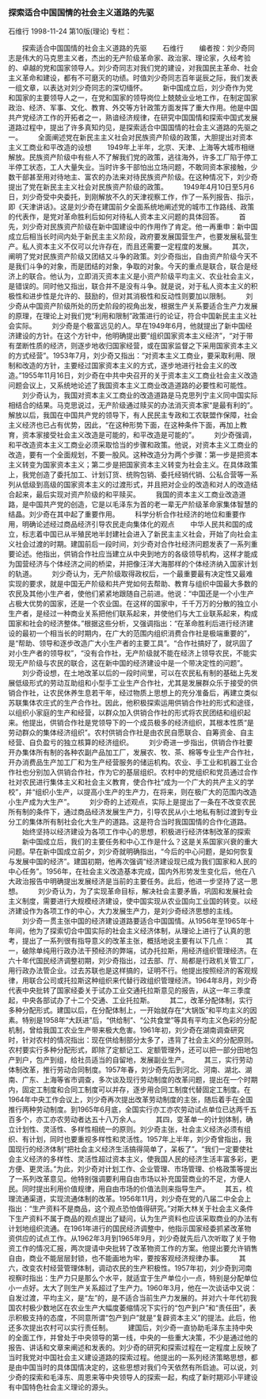 ### 探索适合中国国情的社会主义道路的先驱
石维行
1998-11-24
第10版(理论)
专栏：

　　探索适合中国国情的社会主义道路的先驱
　　石维行
　　编者按：刘少奇同志是伟大的马克思主义者，杰出的无产阶级革命家、政治家、理论家，久经考验的、卓越的党和国家领导人。刘少奇同志对我们党的建设，对我国民主革命、社会主义革命和建设，都有不可磨灭的功绩。时值刘少奇同志百年诞辰之际，我们发表一组文章，以表达对刘少奇同志的深切缅怀。
　　新中国成立后，刘少奇作为党和国家的主要领导人之一，在党和国家的领导岗位上兢兢业业地工作，在制定国家政治、经济、军事、文化、教育、外交等方针政策方面发挥了重大作用。他是中国共产党经济工作的开拓者之一，熟谙经济规律，在研究中国国情和探索中国式发展道路过程中，提出了许多真知灼见，是探索适合中国国情的社会主义道路的先驱之一。
　　全面阐述党在新民主主义社会对民族资产阶级的政策，大胆提出对资本主义工商业和平改造的设想
　　1949年上半年，北京、天津、上海等大城市相继解放。民族资产阶级中有些人不了解我们党的政策，逃往海外，许多工厂陷于停工半停工状态，工人大量失业。当时许多干部怕出立场问题，不敢同资本家接触，少数干部甚至用对待地主、富农的办法来对待民族资产阶级。在这种情况下，刘少奇提出了党在新民主主义社会对民族资产阶级的政策。
　　1949年4月10日至5月6日，刘少奇受中央委托，到刚解放不久的天津视察工作，作了一系列报告、指示，即《天津讲话》。这是刘少奇在建国前夕全面系统地阐述党的城市工作路线、政策的代表作，是党对革命胜利后如何对待私人资本主义问题的具体回答。
　　首先，刘少奇对民族资产阶级在新中国建设中的作用作了肯定。他一再重申：新中国成立后相当长时间内处于新民主主义阶段，政府要发展国营生产，也要发展私营生产。私人资本主义不仅可以允许存在，而且还需要一定程度的发展。
　　其次，阐明了党对民族资产阶级又团结又斗争的政策。刘少奇指出，自由资产阶级今天不是我们斗争的对象，而是团结的对象，争取的对象。今天的重点是联合，联合是经济上的联合。他认为，立即消灭资本主义是小资产阶级平均主义、农业社会主义，是错误的。同时他又指出，联合并不是没有斗争。就是说，对于私人资本主义的积极性和进步性是允许的、鼓励的，但对其消极性和反动性则要加以限制。
　　刘少奇从中国资产阶级所处的历史阶段的视角出发，根据生产关系要适合生产力发展的原理，在理论上对我们党“利用和限制”政策进行的论证，符合中国新民主主义社会实际。
　　刘少奇是个极富远见的人。早在1949年6月，他就提出了新中国经济建设的方针。在这个方针中，他明确提出要“组织国家资本主义经济”，“对于带有垄断性质的经济，则逐步地收归国家经营，或在国家监督之下采用国家资本主义的方式经营”。1953年7月，刘少奇又指出：“对资本主义工商业，要采取利用、限制和改造的方针，主要经过国家资本主义的方式，逐步地进行社会主义的改造。”1955年11月16日，刘少奇在中共中央召开的关于资本主义工商业社会主义改造问题会议上，又系统地论述了我国资本主义工商业改造道路的必要性和可能性。
　　刘少奇认为，我国对资本主义工商业的改造道路是马克思列宁主义同中国实际相结合的结果。马克思说过，无产阶级通过赎买的办法消灭资本家“是最有利的”。解放以后，我国在中国共产党的领导下，有人民民主专政和工农联盟作保障，社会主义经济也已占有优势，因此，“在这种形势下面，在这种条件下面，再加上教育，资本家接受社会主义改造是可能的，和平改造是可能的”。
　　刘少奇强调，和平改造资本主义工商业必须采取恰当的步骤和政策。他说，对资本主义工商业的改造，要有一个全面规划，不要一股风。这种改造分为两个步骤：第一步是把资本主义转变为国家资本主义；第二步是把国家资本主义转变为社会主义。在具体政策上，我党创造了委托加工、计划订货、统购包销、委托经销代销、公私合营等一系列从低级到高级的国家资本主义的过渡形式，并且把对企业的改造和对人的改造结合起来，最后实现对资产阶级的和平赎买。
　　我国的资本主义工商业改造道路，是中国共产党的创造，它是以毛泽东为首的老一辈无产阶级革命家集体智慧的结晶。刘少奇在其中起了重要作用。
　　科学分析合作社经济的地位和重要作用，明确论述经过商品经济引导农民走向集体化的观点
　　中华人民共和国的成立，标志着中国已从半殖民地半封建社会进入了新民主主义社会，开始了向社会主义社会过渡的时期。建国前后一段时间，刘少奇对合作社经济问题发表了一系列重要论述。他指出，供销合作社应当建立从中央到地方的各级领导机构，这样才能成为国营经济与个体经济之间的桥梁，并把像汪洋大海那样的个体经济纳入国家计划的轨道。
　　刘少奇认为，无产阶级取得政权后，一个最重要最有决定性又最难实现的要求，就是中国无产阶级和共产党如何去帮助、教育与组织中国最大多数的农民及其他小生产者，使他们紧紧地跟随自己前进。他说：“中国还是一个小生产占极大优势的国家，还是一个农业国。在这样的国家中，千千万万的分散的独立小生产者，是经过一种商业关系把他们联系起来，并使他们与大工业联系起来，构成国家和社会的经济整体。”根据这些分析，又强调指出：“在革命胜利后进行经济建设的最初一个相当长的时期内，在广大的范围内组织消费合作社是极端重要的”，是“帮助、领导和逐步改造广大小生产者的主要工具”。“合作社搞好了，就巩固了对小生产者的领导权”，“没有合作社，无产阶级就不能在经济上领导农民，不能实现无产阶级与农民的联合，这在新中国的经济建设中是一个带决定性的问题”。
　　刘少奇设想，在土地改革以后的一段时间里，可以在农民私有制的基础上先发展低级形式的劳动互助组和小型手工业生产合作社，尤其是发展群众乐于接受的供销合作社，让农民休养生息若干年，经过物质上思想上的充分准备后，再建立类似苏联集体农庄式的生产合作社。因此，他积极探索运用供销合作社的形式和途径，以组织小家庭的生产和经营，以群众加入供销合作社的形式将农民团结和组织起来。他提出，供销合作社是党领导下的一个成员极多的经济组织，其根本性质“是劳动群众的集体经济组织”。农村供销合作社是由农民自愿联合、自筹资金、自主经营、自负盈亏的独立核算的经济组织。
　　刘少奇进一步指出，供销合作社要开办集体所有制的各种农副产品加工厂，发展农、牧、茶、棉等专业生产合作社，开办消费品生产加工厂和为生产经营服务的储运机构。农业、手工业和机器工业合作社也分别加入供销合作社，作为它的基层组织。农村中的党组织和党员通过合作社对农民进行集体主义和社会主义教育，使合作社“成为一个广大的共产主义的学校”，并“组织小生产，以提高小生产的生产力，在将来，则在极广大的范围内改造小生产成为大生产”。
　　刘少奇的上述观点，实际上是提出了一条在不改变农民所有制的条件下，通过商品经济发展生产力，引导农民从小土地私有制过渡到专业分工的集体所有制社会化大生产的道路。这是符合当时我国国情的合作化道路。
　　始终坚持以经济建设为各项工作中心的思想，积极进行经济体制改革的探索
　　新中国成立后，我们的主要任务和中心工作是什么？这是关系国家兴衰的重大问题。早在新中国成立前夕，刘少奇就明确指出，“今后的中心问题，是如何恢复与发展中国的经济”。建国初期，他再次强调“经济建设现已成为我们国家和人民的中心任务”。1956年，在社会主义改造基本完成，国内外形势发生变化后，他在八大政治报告中明确提出发展经济是当前的主要任务。此后，他进一步坚持了这一思想。
　　刘少奇认为，为了实现革命目标，解决社会主要矛盾，巩固和发展社会主义制度，需要进行大规模经济建设，使中国实现从农业国向工业国的转变。以经济建设作为各项工作的中心，大力发展生产力，是刘少奇经济思想的主线。
　　刘少奇一贯主张中国的经济建设道路要适合中国国情。从1956年至1965年十年间，他为了探索切合中国实际的社会主义经济体制，从理论上进行了认真的思考，提出了一系列很有指导意义的改革主张，概括地说主要有以下几点：
　　其一，破除单纯用行政办法干预经济的弊端，试办托拉斯，用经济组织管理经济。在六十年代国民经济调整初期，刘少奇指出，过去部、厅、局都是行政机关管工厂，用行政办法管企业。过去苏联也是这样搞的，证明不行。他提出按照经济的客观规律，用联合公司或托拉斯这种组织来代替行政组织管理经济。1964年8月，刘少奇代表中央批转了国家经委关于试办工业交通托拉斯意见的报告，从这一年三季度起，中央各部试办了十二个交通、工业托拉斯。
　　其二，改革分配体制，实行多种分配形式。建国以后，在分配体制上，一开始就存在“大锅饭”和平均主义的因素。特别是1958年“大跃进”后，“供给制”、“公共食堂”等具有平均主义色彩的分配机制，曾给我国工农业生产带来极大危害。1961年初，刘少奇在湖南调查研究时，针对农村的情况指出：现在供给制部分太多了，违背了社会主义的分配原则。农村要实行多种分配形式，即除了定额记工、定额管理外，还可以把一部分田地包产到户，包产到组，给社员适当的自留地，发展副业生产。
　　其三，实行劳动体制改革，推行劳动合同制度。1957年春，刘少奇先后到河北、河南、湖北、湖南、广东、上海等省市调查，多次谈及现行劳动制度的改革问题，提出在一个时期内，固定工制度和合同工制度可以并存，逐步用合同工制度代替固定工制度。在1964年中央工作会议上，刘少奇再次提出改革劳动制度的主张，随后着手在全国推行两种劳动制度。到1965年6月底，全国实行亦工亦农劳动试点单位已达两千五百多个，亦工亦农劳动者达五十八万余人。
　　其四，变革单一的计划体制，确立计划性、灵活性、多样性相统一的原则。刘少奇主张，社会主义经济必须有组织、有计划，同时也要重视多样性和灵活性。1957年上半年，刘少奇曾指出，我国现行的经济体制“把社会主义经济生活搞得简单了，呆板了”。“我们一定要使社会主义经济的多样性、灵活性超过资本主义，使我国人民的经济生活丰富多彩，更方便、更灵活。”为此，刘少奇对计划工作、企业管理、市场管理、价格政策等提出了一系列改革意见。他特别强调要利用自由市场以补充国营商业的不足，方便人民。同时提出利用价值规律，用自由市场的价值法则来指导生产。
　　其五，梳理流通渠道，实现流通体制的改革。1956年11月，刘少奇在党的八届二中全会上指出：“生产资料不是商品，这个观点恐怕值得研究。”对斯大林关于社会主义条件下生产资料不属于商品的观点提出了疑问，认为生产资料也应该采取商业的办法有计划地组织流通。在1961年进行的国民经济调整中，他指示国家经委抓紧改革物资供应的试点工作。从1962年3月到1965年9月，刘少奇就先后八次听取了关于物资工作的情况汇报，两次提请中央批转了改革物资工作的方案。他提出要允许销售自由，商业不能层层封锁，也不能画地为牢，要按客观经济规律办事。
　　其六，改变农村经营管理体制，调动农民的生产积极性。1957年初，刘少奇到河南视察时指出：生产力只是那么个水平，就适宜于生产单位小一点，特别是分配单位小一点好。太大了则生产关系超过了生产力。1960年3月，他在一次谈话中又说：自发过渡，平均主义，是“左”的，是不适合当前生产力发展的。并对六十年代初我国农村极少数地区在农业生产大幅度萎缩情况下实行的“包产到户”和“责任田”，表示积极支持的态度，不同意所谓“包产到户”就是“复辟资本主义”的提法。此后，他还多次提出农村可以实行责任制。
　　建国后，刘少奇一直协助毛泽东主持中央的全面工作，并曾处于中央领导的第一线，中央的一些重大决策，不少是通过他的报告、讲话和文章来阐述和发表的。刘少奇的研究和探索过程在一定程度上反映了当时我党对中国社会主义建设道路的探索过程。他提出的一系列经济策略思想，都是由中国当时的具体国情决定的，这些思想对我们今天依然有所启迪。可以说，刘少奇的探索和毛泽东、周恩来等中央领导人的探索一起，构成了新时期邓小平建设有中国特色社会主义理论的源头。
